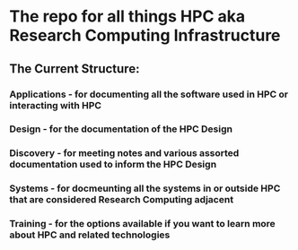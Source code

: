 # The repo for all things HPC aka Research Computing Infrastructure

## The Current Structure:

### Applications - for documenting all the software used in HPC or interacting with HPC

### Design - for the documentation of the HPC Design

### Discovery - for meeting notes and various assorted documentation used to inform the HPC Design

### Systems - for docmeunting all the systems in or outside HPC that are considered Research Computing adjacent

### Training - for the options available if you want to learn more about HPC and related technologies
